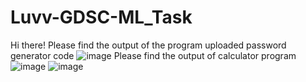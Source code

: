 # Luvv-GDSC-ML_Task
Hi there!
Please find the output of the program uploaded
password generator code
![image](https://github.com/LuvvSwami/Luvv-GDSC-ML_Task/assets/114878429/3f0ba9b3-8f25-4866-872e-70119563144c)
Please find the output of calculator program
![image](https://github.com/LuvvSwami/Luvv-GDSC-ML_Task/assets/114878429/39bd6aa2-6f44-45b2-a08c-1f281a264d7d)
![image](https://github.com/LuvvSwami/Luvv-GDSC-ML_Task/assets/114878429/412d629e-32ba-43b2-b401-f3402c703f88)
